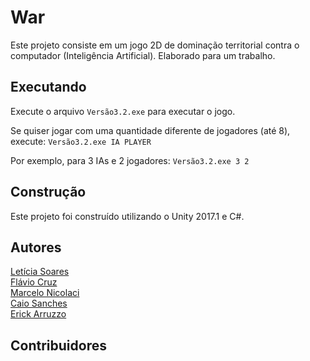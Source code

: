 # War
  Este projeto consiste em um jogo 2D de dominação territorial contra o computador (Inteligência Artificial).
  Elaborado para um trabalho.
  
 ## Executando

Execute o arquivo `Versão3.2.exe` para executar o jogo.

Se quiser jogar com uma quantidade diferente de jogadores (até 8), execute:
`Versão3.2.exe IA PLAYER`

Por exemplo, para 3 IAs e 2 jogadores:
`Versão3.2.exe 3 2`

 
 ## Construção
 Este projeto foi construído utilizando o Unity 2017.1 e C#.
 
 ## Autores
 [Letícia Soares](https://github.com/lesoares) <br>
 [Flávio Cruz](https://github.com/FlavioCruz) <br>
 [Marcelo Nicolaci](https://github.com/xhynelo) <br>
 [Caio Sanches ](https://github.com/CaioSanches143) <br>
 [Erick Arruzzo](https://github.com/erickarruzzo) <br>
 
 
 ## Contribuidores
 
